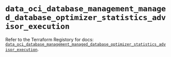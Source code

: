 # `data_oci_database_management_managed_database_optimizer_statistics_advisor_execution`

Refer to the Terraform Registory for docs: [`data_oci_database_management_managed_database_optimizer_statistics_advisor_execution`](https://registry.terraform.io/providers/oracle/oci/6.18.0/docs/data-sources/database_management_managed_database_optimizer_statistics_advisor_execution).
